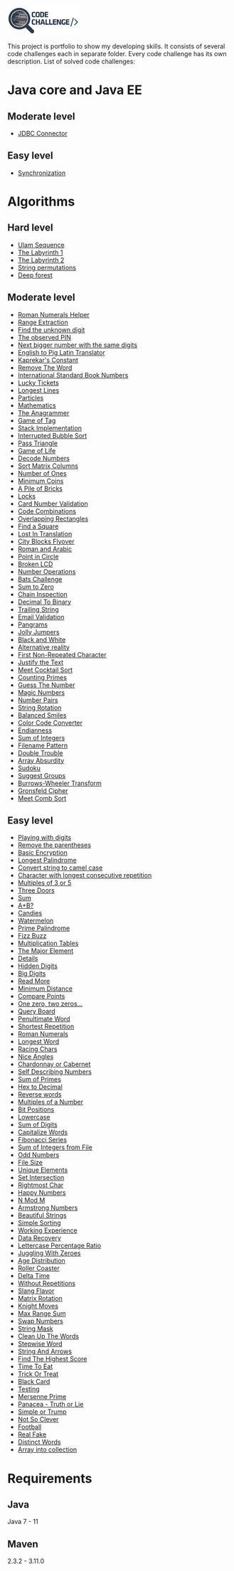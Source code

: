 ![Main Logo](code-challenge.png)

This project is portfolio to show my developing skills. 
It consists of several code challenges each in separate folder.
Every code challenge has its own description. 
List of solved code challenges:

Java core and Java EE
=====================

Moderate level
--------------
* [JDBC Connector](javaee/moderate/jdbc-connector/README.md)

Easy level
----------
* [Synchronization](javaee/easy/synchronization/README.md)


Algorithms
==========

Hard level
----------
* [Ulam Sequence](algorithms/hard/ulam-sequence/README.md)
* [The Labyrinth 1](algorithms/hard/labyrinth/README.md)
* [The Labyrinth 2](algorithms/hard/labyrinth2/README.md)
* [String permutations](algorithms/hard/string-permutations/README.md)
* [Deep forest](algorithms/hard/deepforest/README.md)


Moderate level
--------------
* [Roman Numerals Helper](algorithms/moderate/romannumeralshelper/README.md)
* [Range Extraction](algorithms/moderate/rangeextraction/README.md)
* [Find the unknown digit](algorithms/moderate/unknowndigit/README.md)
* [The observed PIN](algorithms/moderate/theobservedpin/README.md)
* [Next bigger number with the same digits](algorithms/moderate/nextbiggernumber/README.md)
* [English to Pig Latin Translator](algorithms/moderate/pig-latin/README.md)
* [Kaprekar's Constant](algorithms/moderate/kaprekars-constant/README.md)
* [Remove The Word](algorithms/moderate/remove-the-letters/README.md)
* [International Standard Book Numbers](algorithms/moderate/isbn/README.md)
* [Lucky Tickets](algorithms/moderate/lucky-tickets/README.md)
* [Longest Lines](algorithms/moderate/longest-lines/README.md)
* [Particles](algorithms/moderate/particles/README.md)
* [Mathematics](algorithms/moderate/math/README.md)
* [The Anagrammer](algorithms/moderate/anagrammer/README.md)
* [Game of Tag](algorithms/moderate/fifteen/README.md)
* [Stack Implementation](algorithms/moderate/stack-implementation/README.md)
* [Interrupted Bubble Sort](algorithms/moderate/interrupted-bubble-sort/README.md)
* [Pass Triangle](algorithms/moderate/pass-triangle/README.md)
* [Game of Life](algorithms/moderate/game-of-life/README.md)
* [Decode Numbers](algorithms/moderate/decode-numbers/README.md)
* [Sort Matrix Columns](algorithms/moderate/sort-matrix-columns/README.md)
* [Number of Ones](algorithms/moderate/number-of-ones/README.md)
* [Minimum Coins](algorithms/moderate/minimum-coins/README.md)
* [A Pile of Bricks](algorithms/moderate/a-pile-of-bricks/README.md)
* [Locks](algorithms/moderate/locks/README.md)
* [Card Number Validation](algorithms/moderate/card-number-validation/README.md)
* [Code Combinations](algorithms/moderate/code-combinations/README.md)
* [Overlapping Rectangles](algorithms/moderate/overlapping-rectangles/README.md)
* [Find a Square](algorithms/moderate/find-a-square/README.md)
* [Lost In Translation](algorithms/moderate/lost-in-translation/README.md)
* [City Blocks Flyover](algorithms/moderate/city-blocks-flyover/README.md)
* [Roman and Arabic](algorithms/moderate/roman-and-arabic/README.md)
* [Point in Circle](algorithms/moderate/point-in-circle/README.md)
* [Broken LCD](/moderatebroken-lcd/README.md)
* [Number Operations](algorithms/moderate/number-operations/README.md)
* [Bats Challenge](algorithms/moderate/bats-challenge/README.md)
* [Sum to Zero](algorithms/moderate/sum-to-zero/README.md)
* [Chain Inspection](algorithms/moderate/chain-inspection/README.md)
* [Decimal To Binary](algorithms/moderate/decimal-to-binary/README.md)
* [Trailing String](algorithms/moderate/trailing-string/README.md)
* [Email Validation](algorithms/moderate/email-validation/README.md)
* [Pangrams](algorithms/moderate/pangrams/README.md)
* [Jolly Jumpers](algorithms/moderate/jolly-jumpers/README.md)
* [Black and White](algorithms/moderate/black-and-white/README.md)
* [Alternative reality](algorithms/moderate/alternative-reality/README.md)
* [First Non-Repeated Character](algorithms/moderate/first-non-repeated-character/README.md)
* [Justify the Text](algorithms/moderate/justify-the-text/README.md)
* [Meet Cocktail Sort](algorithms/moderate/meet-cocktail-sort/README.md)
* [Counting Primes](algorithms/moderate/counting-primes/README.md)
* [Guess The Number](algorithms/moderate/guess-the-number/README.md)
* [Magic Numbers](algorithms/moderate/magic-numbers/README.md)
* [Number Pairs](algorithms/moderate/number-pairs/README.md)
* [String Rotation](algorithms/moderate/string-rotation/README.md)
* [Balanced Smiles](algorithms/moderate/balanced-smiles/README.md)
* [Color Code Converter](algorithms/moderate/color-code-converter/README.md)
* [Endianness](algorithms/moderate/endianness/README.md)
* [Sum of Integers](algorithms/moderate/sum-of-integers/README.md)
* [Filename Pattern](algorithms/moderate/filename-pattern/README.md)
* [Double Trouble](algorithms/moderate/double-trouble/README.md)
* [Array Absurdity](algorithms/moderate/array-absurdity/README.md)
* [Sudoku](algorithms/moderate/sudoku/README.md)
* [Suggest Groups](algorithms/moderate/suggest-groups/README.md)
* [Burrows-Wheeler Transform](algorithms/moderate/burrows-wheeler-transform/README.md)
* [Gronsfeld Cipher](algorithms/moderate/gronsfeld-cipher/README.md)
* [Meet Comb Sort](algorithms/moderate/meet-comb-sort/README.md)

Easy level
----------
* [Playing with digits](algorithms/easy/playingwithdigits/README.md)
* [Remove the parentheses](algorithms/easy/removetheparentheses/README.md)
* [Basic Encryption](algorithms/easy/basicencryption/README.md)
* [Longest Palindrome](algorithms/easy/longestpalindrome/README.md)
* [Convert string to camel case](algorithms/easy/tocamelcase/README.md)
* [Character with longest consecutive repetition](algorithms/easy/characterwithlongest/README.md)
* [Multiples of 3 or 5](algorithms/easy/multiples3or5/README.md)
* [Three Doors](algorithms/easy/theedoors/README.md)
* [Sum](algorithms/easy/sum/README.md)
* [A+B?](algorithms/easy/aplusb/README.md)
* [Candies](algorithms/easy/candies/README.md)
* [Watermelon](algorithms/easy/watermelon/src/README.md)
* [Prime Palindrome](algorithms/easy/prime-palindrome/README.md)
* [Fizz Buzz](algorithms/easy/fizz-buzz/README.md)
* [Multiplication Tables](algorithms/easy/multiplication-tables/README.md)
* [The Major Element](/easy/the-major-element/README.md)
* [Details](/easy/details/README.md)
* [Hidden Digits](algorithms/easy/hidden-digits/README.md)
* [Big Digits](algorithms/easy/big-digits/README.md)
* [Read More](algorithms/easy/read-more/README.md)
* [Minimum Distance](algorithms/easy/minimum-distance/README.md)
* [Compare Points](algorithms/easy/compare-points/README.md)
* [One zero, two zeros...](algorithms/easy/one-zero-two-zeros/README.md)
* [Query Board](algorithms/easy/query-board/README.md)
* [Penultimate Word](algorithms/easy/penultimate-word/README.md)
* [Shortest Repetition](algorithms/easy/shortest-repetition/README.md) 
* [Roman Numerals](algorithms/easy/roman-numerals/README.md)
* [Longest Word](algorithms/easy/longest-word/README.md)
* [Racing Chars](algorithms/easy/racing-chars/README.md)
* [Nice Angles](algorithms/easy/nice-angles/README.md)
* [Chardonnay or Cabernet](algorithms/easy/chardonnay-or-cabernet/README.md)
* [Self Describing Numbers](algorithms/easy/self-describing-numbers/README.md)
* [Sum of Primes](algorithms/easy/sum-of-primes/README.md)
* [Hex to Decimal](algorithms/easy/hex-to-decimal/README.md)
* [Reverse words](algorithms/easy/reverse-words/README.md)
* [Multiples of a Number](algorithms/easy/multiples-of-a-number/README.md)
* [Bit Positions](algorithms/easy/bit-positions/README.md)
* [Lowercase](algorithms/easy/lowercase/README.md)
* [Sum of Digits](algorithms/easy/sum-of-digits/README.md)
* [Capitalize Words](algorithms/easy/capitalize-words/README.md)
* [Fibonacci Series](algorithms/easy/fibonacci-series/README.md)
* [Sum of Integers from File](algorithms/easy/sum-of-integers-from-file/README.md)
* [Odd Numbers](algorithms/easy/odd-numbers/README.md)
* [File Size](algorithms/easy/file-size/README.md)
* [Unique Elements](algorithms/easy/unique-elements/README.md)
* [Set Intersection](algorithms/easy/set-intersection/README.md)
* [Rightmost Char](algorithms/easy/rightmost-char/README.md)
* [Happy Numbers](algorithms/easy/happy-numbers/README.md)
* [N Mod M](algorithms/easy/n-mod-m/README.md)
* [Armstrong Numbers](algorithms/easy/armstrong-numbers/README.md)
* [Beautiful Strings](algorithms/easy/beautiful-strings/README.md)
* [Simple Sorting](algorithms/easy/simple-sorting/README.md)
* [Working Experience](algorithms/easy/working-experience/README.md)
* [Data Recovery](algorithms/easy/data-recovery/README.md)
* [Lettercase Percentage Ratio](algorithms/easy/lettercase-percentage-ratio/README.md)
* [Juggling With Zeroes](algorithms/easy/juggling-with-zeroes/README.md)
* [Age Distribution](algorithms/easy/age-distribution/README.md)
* [Roller Coaster](algorithms/easy/roller-coaster/README.md)
* [Delta Time](algorithms/easy/delta-time/README.md)
* [Without Repetitions](algorithms/easy/without-repetitions/README.md)
* [Slang Flavor](algorithms/easy/slang-flavor/README.md)
* [Matrix Rotation](algorithms/easy/matrix-rotation/README.md)
* [Knight Moves](algorithms/easy/knight-moves/README.md)
* [Max Range Sum](algorithms/easy/max-range-sum/README.md)
* [Swap Numbers](algorithms/easy/swap-numbers/README.md)
* [String Mask](algorithms/easy/string-mask/README.md)
* [Clean Up The Words](algorithms/easy/clean-up-the-words/README.md)
* [Stepwise Word](algorithms/easy/stepwise-word/README.md)
* [String And Arrows](algorithms/easy/string-and-arrows/README.md)
* [Find The Highest Score](algorithms/easy/find-the-highest-score/README.md)
* [Time To Eat](algorithms/easy/time-to-eat/README.md)
* [Trick Or Treat](algorithms/easy/trick-or-treat/README.md)
* [Black Card](algorithms/easy/black-card/README.md)
* [Testing](algorithms/easy/testing/README.md)
* [Mersenne Prime](algorithms/easy/mersenne-prime/README.md)
* [Panacea - Truth or Lie](algorithms/easy/panacea/README.md)
* [Simple or Trump](algorithms/easy/simple-or-trump/README.md)
* [Not So Clever](algorithms/easy/not-so-clever/README.md)
* [Football](algorithms/easy/football/README.md)
* [Real Fake](algorithms/easy/real-fake/README.md)
* [Distinct Words](algorithms/easy/distinct-words/README.md)
* [Array into collection](algorithms/easy/array-into-collection/README.md)

Requirements
============

Java
----
Java 7 - 11

Maven
-----
2.3.2 - 3.11.0
